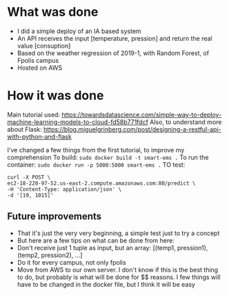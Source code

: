 # What was done
* I did a simple deploy of an IA based system
* An API receives the input [temperature, pression] and return the real value [consuption]
* Based on the weather regression of 2019-1, with Random Forest, of Fpolis campus
* Hosted on AWS

# How it was done
Main tutorial used: https://towardsdatascience.com/simple-way-to-deploy-machine-learning-models-to-cloud-fd58b771fdcf
Also, to understand more about Flask: https://blog.miguelgrinberg.com/post/designing-a-restful-api-with-python-and-flask

I've changed a few things from the first tutorial, to improve my comprehension
To build: `sudo docker build -t smart-ems .`
To run the container: `sudo docker run -p 5000:5000 smart-ems .`
TO test:

```
curl -X POST \
ec2-18-220-97-52.us-east-2.compute.amazonaws.com:80/predict \
-H 'Content-Type: application/json' \
-d '[19, 1015]'
```

## Future improvements
* That it's just the very very beginning, a simple test just to try a concept
* But here are a few tips on what can be done from here:
* Don't receive just 1 tuple as input, but an array: [(temp1, pression1), (temp2, pression2), ...]
* Do it for every campus, not only fpolis
* Move from AWS to our own server. I don't know if this is the best thing to do, but probably is what will be done for $$ reasons. I few things will have to be changed in the docker file, but I think it will be easy
